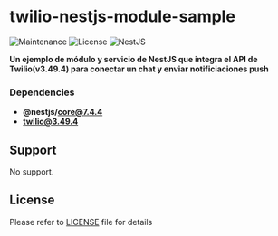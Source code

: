 # twilio-nestjs-module-sample

![Maintenance](https://img.shields.io/maintenance/no/2018.svg) ![License](https://img.shields.io/github/license/chrisenytc/hangman.svg) ![NestJS](https://img.shields.io/badge/nestjs-v7.4.4-red)

**Un ejemplo de módulo y servicio de NestJS que integra el API de Twilio(v3.49.4) para conectar un chat y enviar notificiaciones push**

### Dependencies


* **@nestjs/core@7.4.4**
* **twilio@3.49.4**
     

## Support

No support.

## License

Please refer to [LICENSE](LICENSE) file for details

